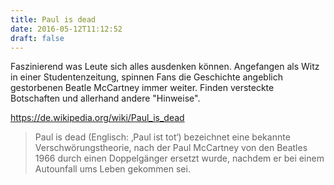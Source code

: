 ```yaml
---
title: Paul is dead
date: 2016-05-12T11:12:52
draft: false
---
```


Faszinierend was Leute sich alles ausdenken können. Angefangen
als Witz in einer Studentenzeitung, spinnen Fans die Geschichte angeblich
gestorbenen Beatle McCartney immer weiter. Finden versteckte Botschaften
und allerhand andere "Hinweise".

https://de.wikipedia.org/wiki/Paul_is_dead

> Paul is dead (Englisch: ‚Paul ist tot‘) bezeichnet eine bekannte
> Verschwörungstheorie, nach der Paul McCartney von den Beatles 1966 durch
> einen Doppelgänger ersetzt wurde, nachdem er bei einem Autounfall ums
> Leben gekommen sei.
